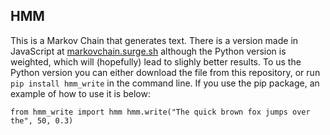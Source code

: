 ## HMM

This is a Markov Chain that generates text. There is a version made in JavaScript at [markovchain.surge.sh](https://markovchain.surge.sh) although the Python version is weighted, which will (hopefully) lead to slighly better results. To us the Python version you can either download the file from this repository, or run `pip install hmm_write` in the command line. If you use the pip package, an example of how to use it is below:

`from hmm_write import hmm
hmm.write("The quick brown fox jumps over the", 50, 0.3)`
